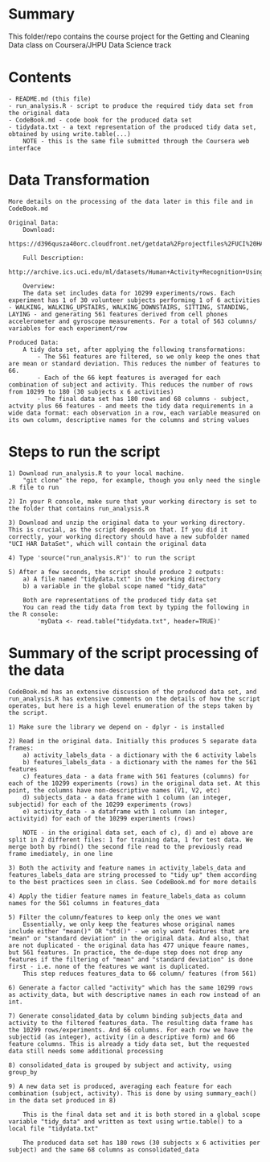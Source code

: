 Summary
=======
   This folder/repo contains the course project for the Getting and Cleaning Data class on Coursera/JHPU Data Science track

Contents
========
    - README.md (this file)
    - run_analysis.R - script to produce the required tidy data set from the original data
    - CodeBook.md - code book for the produced data set
    - tidydata.txt - a text representation of the produced tidy data set, obtained by using write.table(...)
        NOTE - this is the same file submitted through the Coursera web interface

Data Transformation
===================

    More details on the processing of the data later in this file and in CodeBook.md

    Original Data:
        Download: 
            https://d396qusza40orc.cloudfront.net/getdata%2Fprojectfiles%2FUCI%20HAR%20Dataset.zip
    
        Full Description:
            http://archive.ics.uci.edu/ml/datasets/Human+Activity+Recognition+Using+Smartphones
    
        Overview:
        The data set includes data for 10299 experiments/rows. Each experiment has 1 of 30 volunteer subjects performing 1 of 6 activities - WALKING, WALKING_UPSTAIRS, WALKING_DOWNSTAIRS, SITTING, STANDING, LAYING - and generating 561 features derived from cell phones accelerometer and gyroscope measurements. For a total of 563 columns/ variables for each experiment/row

    Produced Data:
        A tidy data set, after applying the following transformations:
            - The 561 features are filtered, so we only keep the ones that are mean or standard deviation. This reduces the number of features to 66.
            - Each of the 66 kept features is averaged for each combination of subject and activity. This reduces the number of rows from 10299 to 180 (30 subjects x 6 activities)
            - The final data set has 180 rows and 68 columns - subject, actvity plus 66 features - and meets the tidy data requirements in a wide data format: each observation in a row, each variable measured on its own column, descriptive names for the columns and string values


Steps to run the script
=======================
    1) Download run_analysis.R to your local machine. 
        "git clone" the repo, for example, though you only need the single .R file to run

    2) In your R console, make sure that your working directory is set to the folder that contains run_analysis.R

    3) Download and unzip the original data to your working directory. This is crucial, as the script depends on that. If you did it correctly, your working directory should have a new subfolder named "UCI HAR DataSet", which will contain the original data

    4) Type 'source("run_analysis.R")' to run the script

    5) After a few seconds, the script should produce 2 outputs:
        a) A file named "tidydata.txt" in the working directory
        b) a variable in the global scope named "tidy_data"

        Both are representations of the produced tidy data set
        You can read the tidy data from text by typing the following in the R console:
            'myData <- read.table("tidydata.txt", header=TRUE)'

Summary of the script processing of the data
============================================
    CodeBook.md has an extensive discussion of the produced data set, and run_analysis.R has extensive comments on the details of how the script operates, but here is a high level enumeration of the steps taken by the script.

    1) Make sure the library we depend on - dplyr - is installed

    2) Read in the original data. Initially this produces 5 separate data frames:
        a) activity_labels_data - a dictionary with the 6 activity labels
        b) features_labels_data - a dictionary with the names for the 561 features
        c) features_data - a data frame with 561 features (columns) for each of the 10299 experiments (rows) in the original data set. At this point, the columns have non-descriptive names (V1, V2, etc)
        d) subjects_data - a data frame with 1 column (an integer, subjectid) for each of the 10299 experiments (rows)
        e) activity_data - a dataframe with 1 column (an integer, activityid) for each of the 10299 experiments (rows)

        NOTE - in the original data set, each of c), d) and e) above are split in 2 different files: 1 for training data, 1 for test data. We merge both by rbind() the second file read to the previously read frame imediately, in one line

    3) Both the activity and feature names in activity_labels_data and features_labels_data are string processed to "tidy up" them according to the best practices seen in class. See CodeBook.md for more details

    4) Apply the tidier feature names in feature_labels_data as column names for the 561 columns in features_data

    5) Filter the column/features to keep only the ones we want
        Essentially, we only keep the features whose original names include either "mean()" OR "std()" - we only want features that are "mean" or "standard deviation" in the original data. And also, that are not duplicated - the original data has 477 unique feaure names, but 561 features. In practice, the de-dupe step does not drop any features if the filtering of "mean" and "standard deviation" is done first - i.e. none of the features we want is duplicated.
        This step reduces features_data to 66 column/ features (from 561)

    6) Generate a factor called "activity" which has the same 10299 rows as activity_data, but with descriptive names in each row instead of an int.

    7) Generate consolidated_data by column binding subjects_data and activity to the filtered features_data. The resulting data frame has the 10299 rows/experiments. And 66 columns. For each row we have the subjectid (as integer), activity (in a descriptive form) and 66 feature columns. This is already a tidy data set, but the requested data still needs some additional processing

    8) consolidated_data is grouped by subject and activity, using group_by

    9) A new data set is produced, averaging each feature for each combination (subject, activity). This is done by using summary_each() in the data set produced in 8)

        This is the final data set and it is both stored in a global scope variable "tidy_data" and written as text using wrtie.table() to a local file "tidydata.txt"

        The produced data set has 180 rows (30 subjects x 6 activities per subject) and the same 68 columns as consolidated_data


        